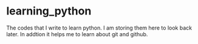 # learning_python
The codes that I write to learn python. I am storing them here to look back later.
In addtion it helps me to learn about git and github.
